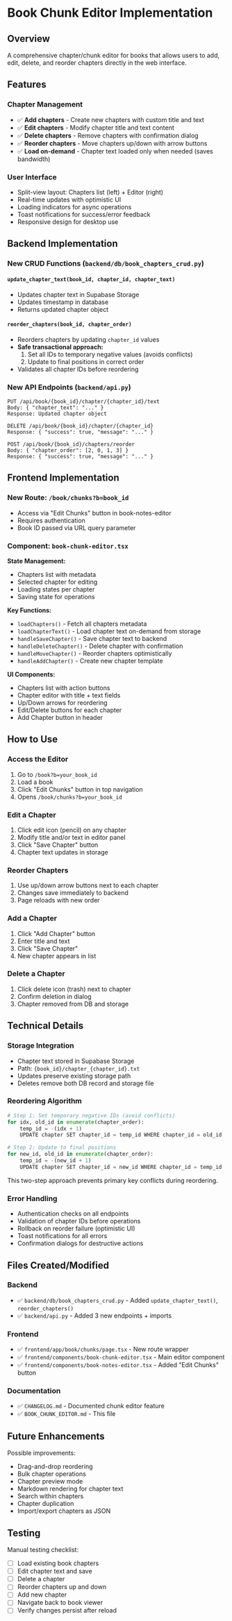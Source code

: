 # Book Chunk Editor Implementation

## Overview

A comprehensive chapter/chunk editor for books that allows users to add, edit, delete, and reorder chapters directly in the web interface.

## Features

### Chapter Management

- ✅ **Add chapters** - Create new chapters with custom title and text
- ✅ **Edit chapters** - Modify chapter title and text content
- ✅ **Delete chapters** - Remove chapters with confirmation dialog
- ✅ **Reorder chapters** - Move chapters up/down with arrow buttons
- ✅ **Load on-demand** - Chapter text loaded only when needed (saves bandwidth)

### User Interface

- Split-view layout: Chapters list (left) + Editor (right)
- Real-time updates with optimistic UI
- Loading indicators for async operations
- Toast notifications for success/error feedback
- Responsive design for desktop use

## Backend Implementation

### New CRUD Functions (`backend/db/book_chapters_crud.py`)

#### `update_chapter_text(book_id, chapter_id, chapter_text)`

- Updates chapter text in Supabase Storage
- Updates timestamp in database
- Returns updated chapter object

#### `reorder_chapters(book_id, chapter_order)`

- Reorders chapters by updating `chapter_id` values
- **Safe transactional approach:**
  1. Set all IDs to temporary negative values (avoids conflicts)
  2. Update to final positions in correct order
- Validates all chapter IDs before reordering

### New API Endpoints (`backend/api.py`)

```
PUT /api/book/{book_id}/chapter/{chapter_id}/text
Body: { "chapter_text": "..." }
Response: Updated chapter object
```

```
DELETE /api/book/{book_id}/chapter/{chapter_id}
Response: { "success": true, "message": "..." }
```

```
POST /api/book/{book_id}/chapters/reorder
Body: { "chapter_order": [2, 0, 1, 3] }
Response: { "success": true, "message": "..." }
```

## Frontend Implementation

### New Route: `/book/chunks?b=book_id`

- Access via "Edit Chunks" button in book-notes-editor
- Requires authentication
- Book ID passed via URL query parameter

### Component: `book-chunk-editor.tsx`

**State Management:**

- Chapters list with metadata
- Selected chapter for editing
- Loading states per chapter
- Saving state for operations

**Key Functions:**

- `loadChapters()` - Fetch all chapters metadata
- `loadChapterText()` - Load chapter text on-demand from storage
- `handleSaveChapter()` - Save chapter text to backend
- `handleDeleteChapter()` - Delete chapter with confirmation
- `handleMoveChapter()` - Reorder chapters optimistically
- `handleAddChapter()` - Create new chapter template

**UI Components:**

- Chapters list with action buttons
- Chapter editor with title + text fields
- Up/Down arrows for reordering
- Edit/Delete buttons for each chapter
- Add Chapter button in header

## How to Use

### Access the Editor

1. Go to `/book?b=your_book_id`
2. Load a book
3. Click "Edit Chunks" button in top navigation
4. Opens `/book/chunks?b=your_book_id`

### Edit a Chapter

1. Click edit icon (pencil) on any chapter
2. Modify title and/or text in editor panel
3. Click "Save Chapter" button
4. Chapter text updates in storage

### Reorder Chapters

1. Use up/down arrow buttons next to each chapter
2. Changes save immediately to backend
3. Page reloads with new order

### Add a Chapter

1. Click "Add Chapter" button
2. Enter title and text
3. Click "Save Chapter"
4. New chapter appears in list

### Delete a Chapter

1. Click delete icon (trash) next to chapter
2. Confirm deletion in dialog
3. Chapter removed from DB and storage

## Technical Details

### Storage Integration

- Chapter text stored in Supabase Storage
- Path: `{book_id}/chapter_{chapter_id}.txt`
- Updates preserve existing storage path
- Deletes remove both DB record and storage file

### Reordering Algorithm

```python
# Step 1: Set temporary negative IDs (avoid conflicts)
for idx, old_id in enumerate(chapter_order):
    temp_id = -(idx + 1)
    UPDATE chapter SET chapter_id = temp_id WHERE chapter_id = old_id

# Step 2: Update to final positions
for new_id, old_id in enumerate(chapter_order):
    temp_id = -(new_id + 1)
    UPDATE chapter SET chapter_id = new_id WHERE chapter_id = temp_id
```

This two-step approach prevents primary key conflicts during reordering.

### Error Handling

- Authentication checks on all endpoints
- Validation of chapter IDs before operations
- Rollback on reorder failure (optimistic UI)
- Toast notifications for all errors
- Confirmation dialogs for destructive actions

## Files Created/Modified

### Backend

- ✅ `backend/db/book_chapters_crud.py` - Added `update_chapter_text()`, `reorder_chapters()`
- ✅ `backend/api.py` - Added 3 new endpoints + imports

### Frontend

- ✅ `frontend/app/book/chunks/page.tsx` - New route wrapper
- ✅ `frontend/components/book-chunk-editor.tsx` - Main editor component
- ✅ `frontend/components/book-notes-editor.tsx` - Added "Edit Chunks" button

### Documentation

- ✅ `CHANGELOG.md` - Documented chunk editor feature
- ✅ `BOOK_CHUNK_EDITOR.md` - This file

## Future Enhancements

Possible improvements:

- Drag-and-drop reordering
- Bulk chapter operations
- Chapter preview mode
- Markdown rendering for chapter text
- Search within chapters
- Chapter duplication
- Import/export chapters as JSON

## Testing

Manual testing checklist:

- [ ] Load existing book chapters
- [ ] Edit chapter text and save
- [ ] Delete a chapter
- [ ] Reorder chapters up and down
- [ ] Add new chapter
- [ ] Navigate back to book viewer
- [ ] Verify changes persist after reload
